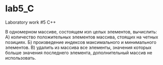# lab5_C
Laboratory work #5 C++

В одномерном массиве, состоящем изn целых элементов, вычислить:
А) количество положительных элементов массива, стоящих на четных позициях.
Б) произведение индексов максимального и минимального элементов.
В) удалить из массива все элементы, значения которых больше значения последнего элемента, дополнительный массив не использовать.